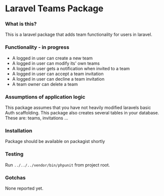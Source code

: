 # Laravel Teams Package
### What is this?
This is a laravel package that adds team functionality for users in laravel.

### Functionality - in progress
 - A logged in user can create a new team
 - A logged in user can modify its' own teams
 - A logged in user gets a notification when invited to a team
 - A logged in user can accept a team invitation
 - A logged in user can decline a team invitation
 - A team owner can delete a team

### Assumptions of application logic
This package assumes that you have not heavily modified laravels basic Auth scaffolding. This package also creates several tables in your database. These are: teams, invitations … 

### Installation
Package should be available on packagist shortly

### Testing
Run `../../../vendor/bin/phpunit` from project root.

### Gotchas
None reported yet.